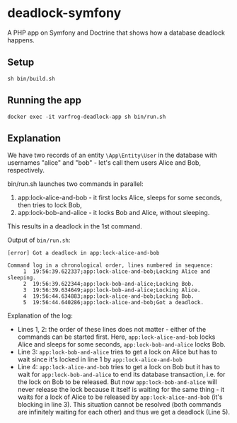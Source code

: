 # deadlock-symfony

A PHP app on Symfony and Doctrine that shows how a database deadlock happens.

## Setup

```
sh bin/build.sh
```

## Running the app

```
docker exec -it varfrog-deadlock-app sh bin/run.sh
```

## Explanation

We have two records of an entity `\App\Entity\User` in the database with usernames "alice" and "bob" - let's call them
users Alice and Bob, respectively.

bin/run.sh launches two commands in parallel:
1. app:lock-alice-and-bob - it first locks Alice, sleeps for some seconds, then tries to lock Bob,
2. app:lock-bob-and-alice - it locks Bob and Alice, without sleeping.

This results in a deadlock in the 1st command.

Output of `bin/run.sh`:
```
[error] Got a deadlock in app:lock-alice-and-bob

Command log in a chronological order, lines numbered in sequence:
     1  19:56:39.622337;app:lock-alice-and-bob;Locking Alice and sleeping.
     2  19:56:39.622344;app:lock-bob-and-alice;Locking Bob.
     3  19:56:39.634649;app:lock-bob-and-alice;Locking Alice.
     4  19:56:44.634883;app:lock-alice-and-bob;Locking Bob.
     5  19:56:44.640286;app:lock-alice-and-bob;Got a deadlock.
```

Explanation of the log:
* Lines 1, 2: the order of these lines does not matter - either of the commands can be started first. Here,
`app:lock-alice-and-bob` locks Alice and sleeps for some seconds, `app:lock-bob-and-alice` locks Bob.
* Line 3: `app:lock-bob-and-alice` tries to get a lock on Alice but has to wait since it's locked in line 1 by
`app:lock-alice-and-bob`
* Line 4: `app:lock-alice-and-bob` tries to get a lock on Bob but it has to wait for `app:lock-bob-and-alice`
to end its database transaction, i.e. for the lock on Bob to be released. But now `app:lock-bob-and-alice` will never
 release the lock  because it itself is waiting for the same thing - it waits for a lock of Alice to be released by
 `app:lock-alice-and-bob` (it's blocking in line 3). This situation cannot be resolved (both commands are infinitely waiting for each other) and
  thus we get a deadlock (Line 5).
